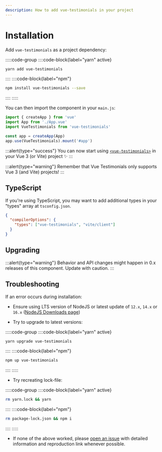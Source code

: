 ```yaml
---
description: How to add vue-testimonials in your project
---
```


# Installation

Add `vue-testimonials` as a project dependency:

:::::code-group
::::code-block{label="yarn" active}

```bash
yarn add vue-testimonials
```

::::
::::code-block{label="npm"}

```bash
npm install vue-testimonials --save
```

::::
:::::

You can then import the component in your `main.js`:

```ts [main.js]
import { createApp } from 'vue'
import App from './App.vue'
import VueTestimonials from 'vue-testimonials'

const app = createApp(App)
app.use(VueTestimonials).mount('#app')
```

:::alert{type="success"}
You can now start using [`<vue-testimonials>`](/component/vue-testimonials) in your Vue 3 (or Vite) project ✨
:::

:::alert{type="warning"}
Remember that Vue Testimonials only supports Vue 3 (and Vite) projects!
:::

## TypeScript

If you're using TypeScript, you may want to add additional types in your "types" array at `tsconfig.json`.

```json [tsconfig.json]
{
  "compilerOptions": {
    "types": ["vue-testimonials", "vite/client"]
  }
}
```

## Upgrading

:::alert{type="warning"}
Behavior and API changes might happen in 0.x releases of this component. Update with caution.
:::

## Troubleshooting

If an error occurs during installation:

- Ensure using LTS version of NodeJS or latest update of `12.x`, `14.x` or `16.x` ([NodeJS Downloads page](https://nodejs.org/en/download/))

- Try to upgrade to latest versions:

:::::code-group
::::code-block{label="yarn" active}

```bash
yarn upgrade vue-testimonials
```

::::
::::code-block{label="npm"}

```bash
npm up vue-testimonials
```

::::
:::::

- Try recreating lock-file:

:::::code-group
::::code-block{label="yarn" active}

```bash
rm yarn.lock && yarn
```

::::
::::code-block{label="npm"}

```bash
rm package-lock.json && npm i
```

::::
:::::

- If none of the above worked, please [open an issue](https://github.com/guastallaigor/vue-testimonials/issues) with detailed information and reproduction link whenever possible.
